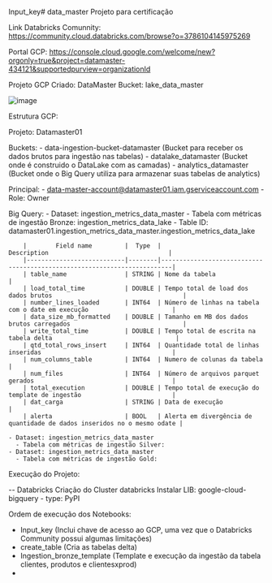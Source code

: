Input_key# data_master
Projeto para certificação


Link Databricks Comunnity: https://community.cloud.databricks.com/browse?o=3786104145975269

Portal GCP: https://console.cloud.google.com/welcome/new?orgonly=true&project=datamaster-434121&supportedpurview=organizationId

Projeto GCP Criado: DataMaster
Bucket: lake_data_master

![image](https://github.com/user-attachments/assets/358ed006-30ca-4692-94f6-0010db8ea41a)



Estrutura GCP:

Projeto: Datamaster01

  Buckets:
    - data-ingestion-bucket-datamaster (Bucket para receber os dados brutos para ingestão nas tabelas)
    - datalake_datamaster (Bucket onde é construido o DataLake com as camadas)
    - analytics_datamaster (Bucket onde o Big Query utiliza para armazenar suas tabelas de analytics)

  Principal:
    - data-master-account@datamaster01.iam.gserviceaccount.com - Role: Owner

  Big Query:
    - Dataset: ingestion_metrics_data_master
      - Tabela com métricas de ingestão Bronze: ingestion_metrics_data_lake
        - Table ID: datamaster01.ingestion_metrics_data_master.ingestion_metrics_data_lake
        
        |        Field name         |  Type  |                             Description                                 |
        |---------------------------|--------|-------------------------------------------------------------------------|
        | table_name                | STRING | Nome da tabela                                                          |
        | load_total_time           | DOUBLE | Tempo total de load dos dados brutos                                    |
        | number_lines_loaded       | INT64  | Número de linhas na tabela com o date em execução                       |
        | data_size_mb_formatted    | DOUBLE | Tamanho em MB dos dados brutos carregados                               |
        | write_total_time          | DOUBLE | Tempo total de escrita na tabela delta                                  |
        | qtd_total_rows_insert     | INT64  | Quantidade total de linhas inseridas                                    |
        | num_columns_table         | INT64  | Numero de colunas da tabela                                             |
        | num_files                 | INT64  | Número de arquivos parquet gerados                                      |
        | total_execution           | DOUBLE | Tempo total de execução do template de ingestão                         | 
        | dat_carga                 | STRING | Data de execução                                                        |
        | alerta                    | BOOL   | Alerta em divergência de quantidade de dados inseridos no o mesmo odate |
        
    - Dataset: ingestion_metrics_data_master
      - Tabela com métricas de ingestão Silver:
    - Dataset: ingestion_metrics_data_master
      - Tabela com métricas de ingestão Gold:
      

Execução do Projeto:

-- Databricks
Criação do Cluster databricks
  Instalar LIB: google-cloud-bigquery - type: PyPI

Ordem de execução dos Notebooks:
  - Input_key (Inclui chave de acesso ao GCP, uma vez que o Databricks Community possui algumas limitações)
  - create_table (Cria as tabelas delta)
  - Ingestion_bronze_template (Template e execução da ingestão da tabela clientes, produtos e clientesxprod)
  - 


